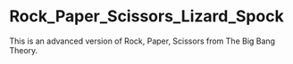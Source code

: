 # Rock_Paper_Scissors_Lizard_Spock

This is an advanced version of Rock, Paper, Scissors from The Big Bang Theory.
